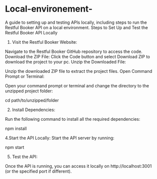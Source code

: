 # Local-environement-
A guide to setting up and testing APIs locally, including steps to run the Restful Booker API on a local environment.
Steps to Set Up and Test the Restful Booker API Locally
1. Visit the Restful Booker Website:

Navigate to the Restful Booker GitHub repository to access the code.
Download the ZIP File:
Click the Code button and select Download ZIP to download the project to your pc.
Unzip the Downloaded File:

Unzip the downloaded ZIP file to extract the project files.
Open Command Prompt or Terminal:

Open your command prompt or terminal and change the directory to the unzipped project folder:

cd path/to/unzipped/folder

2. Install Dependencies:

Run the following command to install all the required dependencies:

npm install

4.Start the API Locally:
Start the API server by running:

npm start

5. Test the API:

Once the API is running, you can access it locally on http://localhost:3001 (or the specified port if different).
